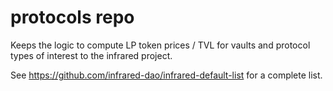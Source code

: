 # protocols repo
Keeps the logic to compute LP token prices / TVL for vaults and protocol types of interest to the infrared project.

See https://github.com/infrared-dao/infrared-default-list for a complete list.

